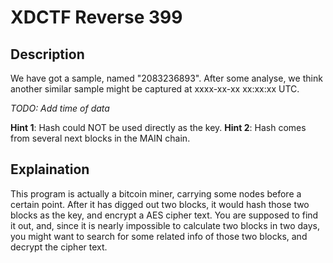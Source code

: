 # XDCTF Reverse 399

## Description

We have got a sample, named "2083236893". After some analyse, we think another similar sample might be captured at xxxx-xx-xx xx:xx:xx UTC.

*TODO: Add time of data*

**Hint 1**: Hash could NOT be used directly as the key.
**Hint 2**: Hash comes from several next blocks in the MAIN chain.

## Explaination

This program is actually a bitcoin miner, carrying some nodes before a certain point. After it has digged out two blocks, it would hash those two blocks as the key, and encrypt a AES cipher text. You are supposed to find it out, and, since it is nearly impossible to calculate two blocks in two days, you might want to search for some related info of those two blocks, and decrypt the cipher text.
